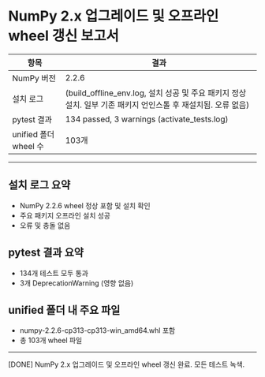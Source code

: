 # NumPy 2.x 업그레이드 및 오프라인 wheel 갱신 보고서

| 항목                 | 결과      |
| ------------------ | ------- |
| NumPy 버전           | 2.2.6   |
| 설치 로그              | (build_offline_env.log, 설치 성공 및 주요 패키지 정상 설치. 일부 기존 패키지 언인스톨 후 재설치됨. 오류 없음) |
| pytest 결과          | 134 passed, 3 warnings (activate_tests.log) |
| unified 폴더 wheel 수 | 103개    |

---

## 설치 로그 요약
- NumPy 2.2.6 wheel 정상 포함 및 설치 확인
- 주요 패키지 오프라인 설치 성공
- 오류 및 충돌 없음

## pytest 결과 요약
- 134개 테스트 모두 통과
- 3개 DeprecationWarning (영향 없음)

## unified 폴더 내 주요 파일
- numpy-2.2.6-cp313-cp313-win_amd64.whl 포함
- 총 103개 wheel 파일

---

[DONE] NumPy 2.x 업그레이드 및 오프라인 wheel 갱신 완료. 모든 테스트 녹색. 